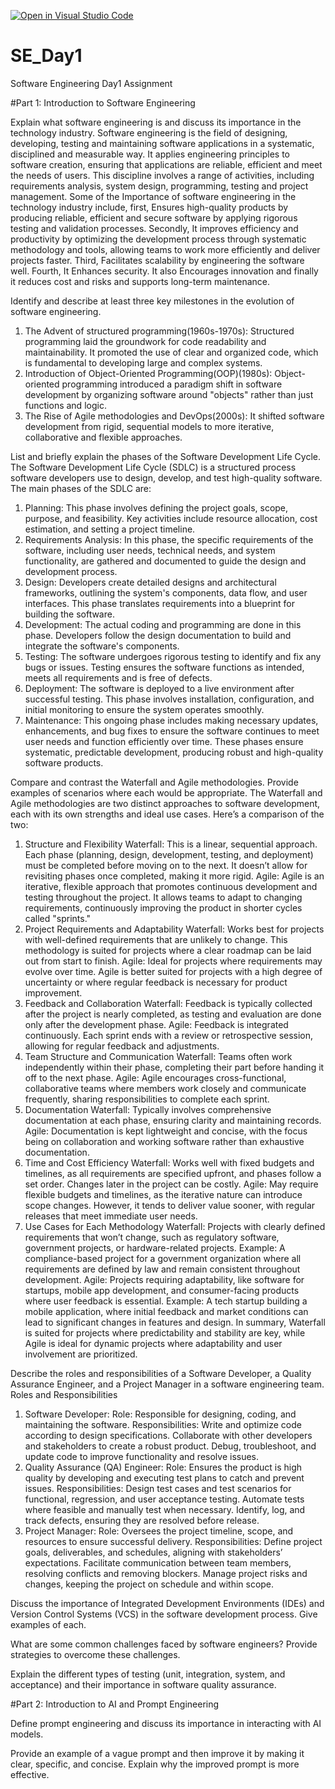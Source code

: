 [![Open in Visual Studio Code](https://classroom.github.com/assets/open-in-vscode-2e0aaae1b6195c2367325f4f02e2d04e9abb55f0b24a779b69b11b9e10269abc.svg)](https://classroom.github.com/online_ide?assignment_repo_id=17028363&assignment_repo_type=AssignmentRepo)
# SE_Day1
Software Engineering Day1 Assignment

#Part 1: Introduction to Software Engineering

Explain what software engineering is and discuss its importance in the technology industry.
Software engineering is the field of designing, developing, testing and maintaining software applications in a systematic, disciplined and measurable way. It applies engineering principles to software creation, ensuring that applications are reliable, efficient and meet the needs of users. This discipline involves a range of activities, including requirements analysis, system design, programming, testing and project management. Some of the Importance of software engineering in the technology industry include, first, Ensures high-quality products by producing reliable, efficient and secure software by applying rigorous testing and validation processes. Secondly, It improves efficiency and productivity by optimizing the development process through systematic methodology and tools, allowing teams to work more efficiently and deliver projects faster. Third, Facilitates scalability by engineering the software well. Fourth, It Enhances security. It also Encourages innovation and finally it reduces cost and risks and supports long-term maintenance.

Identify and describe at least three key milestones in the evolution of software engineering.
1. The Advent of structured programming(1960s-1970s): Structured programming laid the groundwork for code readability and maintainability. It promoted the use of clear and organized code, which is fundamental to developing large and complex systems.
2. Introduction of Object-Oriented Programming(OOP)(1980s): Object-oriented programming introduced a paradigm shift in software development by organizing software around "objects" rather than just functions and logic.
3. The Rise of Agile methodologies and DevOps(2000s): It shifted software development from rigid, sequential models to more iterative, collaborative and flexible approaches.

List and briefly explain the phases of the Software Development Life Cycle.
The Software Development Life Cycle (SDLC) is a structured process software developers use to design, develop, and test high-quality software. The main phases of the SDLC are:
1. Planning: This phase involves defining the project goals, scope, purpose, and feasibility. Key activities include resource allocation, cost estimation, and setting a project timeline.
2. Requirements Analysis: In this phase, the specific requirements of the software, including user needs, technical needs, and system functionality, are gathered and documented to guide the design and development process.
3. Design: Developers create detailed designs and architectural frameworks, outlining the system's components, data flow, and user interfaces. This phase translates requirements into a blueprint for building the software.
4. Development: The actual coding and programming are done in this phase. Developers follow the design documentation to build and integrate the software's components.
5. Testing: The software undergoes rigorous testing to identify and fix any bugs or issues. Testing ensures the software functions as intended, meets all requirements and is free of defects.
6. Deployment: The software is deployed to a live environment after successful testing. This phase involves installation, configuration, and initial monitoring to ensure the system operates smoothly.
7. Maintenance: This ongoing phase includes making necessary updates, enhancements, and bug fixes to ensure the software continues to meet user needs and function efficiently over time. 
These phases ensure systematic, predictable development, producing robust and high-quality software products.


Compare and contrast the Waterfall and Agile methodologies. Provide examples of scenarios where each would be appropriate.
The Waterfall and Agile methodologies are two distinct approaches to software development, each with its own strengths and ideal use cases. Here’s a comparison of the two:
1. Structure and Flexibility
Waterfall: This is a linear, sequential approach. Each phase (planning, design, development, testing, and deployment) must be completed before moving on to the next. It doesn’t allow for revisiting phases once completed, making it more rigid.
Agile: Agile is an iterative, flexible approach that promotes continuous development and testing throughout the project. It allows teams to adapt to changing requirements, continuously improving the product in shorter cycles called "sprints."
2. Project Requirements and Adaptability
Waterfall: Works best for projects with well-defined requirements that are unlikely to change. This methodology is suited for projects where a clear roadmap can be laid out from start to finish.
Agile: Ideal for projects where requirements may evolve over time. Agile is better suited for projects with a high degree of uncertainty or where regular feedback is necessary for product improvement.
3. Feedback and Collaboration
Waterfall: Feedback is typically collected after the project is nearly completed, as testing and evaluation are done only after the development phase.
Agile: Feedback is integrated continuously. Each sprint ends with a review or retrospective session, allowing for regular feedback and adjustments.
4. Team Structure and Communication
Waterfall: Teams often work independently within their phase, completing their part before handing it off to the next phase.
Agile: Agile encourages cross-functional, collaborative teams where members work closely and communicate frequently, sharing responsibilities to complete each sprint.
5. Documentation
Waterfall: Typically involves comprehensive documentation at each phase, ensuring clarity and maintaining records.
Agile: Documentation is kept lightweight and concise, with the focus being on collaboration and working software rather than exhaustive documentation.
6. Time and Cost Efficiency
Waterfall: Works well with fixed budgets and timelines, as all requirements are specified upfront, and phases follow a set order. Changes later in the project can be costly.
Agile: May require flexible budgets and timelines, as the iterative nature can introduce scope changes. However, it tends to deliver value sooner, with regular releases that meet immediate user needs.
7. Use Cases for Each Methodology
Waterfall: Projects with clearly defined requirements that won’t change, such as regulatory software, government projects, or hardware-related projects. Example: A compliance-based project for a government organization where all requirements are defined by law and remain consistent throughout development.
Agile: Projects requiring adaptability, like software for startups, mobile app development, and consumer-facing products where user feedback is essential. Example: A tech startup building a mobile application, where initial feedback and market conditions can lead to significant changes in features and design.
In summary, Waterfall is suited for projects where predictability and stability are key, while Agile is ideal for dynamic projects where adaptability and user involvement are prioritized.


Describe the roles and responsibilities of a Software Developer, a Quality Assurance Engineer, and a Project Manager in a software engineering team.
Roles and Responsibilities
1. Software Developer:
Role: Responsible for designing, coding, and maintaining the software.
Responsibilities: 
Write and optimize code according to design specifications.
Collaborate with other developers and stakeholders to create a robust product.
Debug, troubleshoot, and update code to improve functionality and resolve issues.
2. Quality Assurance (QA) Engineer:
Role: Ensures the product is high quality by developing and executing test plans to catch and prevent issues.
Responsibilities: 
Design test cases and test scenarios for functional, regression, and user acceptance testing.
Automate tests where feasible and manually test when necessary.
Identify, log, and track defects, ensuring they are resolved before release.
3. Project Manager:
Role: Oversees the project timeline, scope, and resources to ensure successful delivery.
Responsibilities: 
Define project goals, deliverables, and schedules, aligning with stakeholders’ expectations.
Facilitate communication between team members, resolving conflicts and removing blockers.
Manage project risks and changes, keeping the project on schedule and within scope.


Discuss the importance of Integrated Development Environments (IDEs) and Version Control Systems (VCS) in the software development process. Give examples of each.


What are some common challenges faced by software engineers? Provide strategies to overcome these challenges.


Explain the different types of testing (unit, integration, system, and acceptance) and their importance in software quality assurance.


#Part 2: Introduction to AI and Prompt Engineering


Define prompt engineering and discuss its importance in interacting with AI models.


Provide an example of a vague prompt and then improve it by making it clear, specific, and concise. Explain why the improved prompt is more effective.
